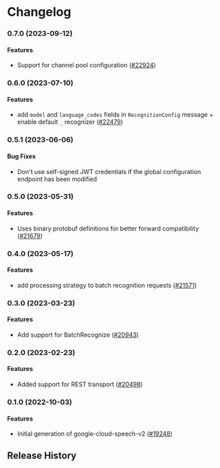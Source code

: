 # Changelog

### 0.7.0 (2023-09-12)

#### Features

* Support for channel pool configuration ([#22924](https://github.com/googleapis/google-cloud-ruby/issues/22924)) 

### 0.6.0 (2023-07-10)

#### Features

* add `model` and `language_codes` fields in `RecognitionConfig` message + enable default `_` recognizer ([#22479](https://github.com/googleapis/google-cloud-ruby/issues/22479)) 

### 0.5.1 (2023-06-06)

#### Bug Fixes

* Don't use self-signed JWT credentials if the global configuration endpoint has been modified 

### 0.5.0 (2023-05-31)

#### Features

* Uses binary protobuf definitions for better forward compatibility ([#21679](https://github.com/googleapis/google-cloud-ruby/issues/21679)) 

### 0.4.0 (2023-05-17)

#### Features

* add processing strategy to batch recognition requests ([#21571](https://github.com/googleapis/google-cloud-ruby/issues/21571)) 

### 0.3.0 (2023-03-23)

#### Features

* Add support for BatchRecognize ([#20943](https://github.com/googleapis/google-cloud-ruby/issues/20943)) 

### 0.2.0 (2023-02-23)

#### Features

* Added support for REST transport ([#20498](https://github.com/googleapis/google-cloud-ruby/issues/20498)) 

### 0.1.0 (2022-10-03)

#### Features

* Initial generation of google-cloud-speech-v2 ([#19248](https://github.com/googleapis/google-cloud-ruby/issues/19248)) 

## Release History
